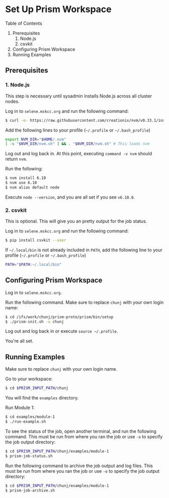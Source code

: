 # Set Up Prism Workspace

Table of Contents

1. Prerequisites
    1. Node.js
    1. csvkit
1. Configuring Prism Workspace
1. Running Examples

## Prerequisites

### 1. Node.js

This step is necessary until sysadmin installs Node.js across all cluster nodes.

Log in to `selene.mskcc.org` and run the following command:

```bash
$ curl -o- https://raw.githubusercontent.com/creationix/nvm/v0.33.1/install.sh | bash
```

Add the following lines to your profile (`~/.profile` or `~/.bash_profile`)

```bash
export NVM_DIR="$HOME/.nvm"
[ -s "$NVM_DIR/nvm.sh" ] && . "$NVM_DIR/nvm.sh" # This loads nvm
```

Log out and log back in. At this point, executing `command -v nvm` should return `nvm`.

Run the following:

```bash
$ nvm install 6.10
$ nvm use 6.10
$ nvm alias default node
```

Execute `node --version`, and you are all set if you see `v6.10.0`.

### 2. csvkit

This is optional. This will give you an pretty output for the job status.

Log in to `selene.mskcc.org` and run the following command:

```bash
$ pip install csvkit --user
```

If `~/.local/bin` is not already included in `PATH`, add the following line to your profile (`~/.profile` or `~/.bash_profile`) 

```bash
PATH="$PATH:~/.local/bin"
```

## Configuring Prism Workspace

Log in to `selene.mskcc.org`.

Run the following command. Make sure to replace `chunj` with your own login name:

```bash
$ cd /ifs/work/chunj/prism-proto/prism/bin/setup
$ ./prism-init.sh -u chunj
```


Log out and log back in or execute `source ~/.profile`.

You're all set.

## Running Examples

Make sure to replace `chunj` with your own login name.

Go to your workspace:

```bash
$ cd $PRISM_INPUT_PATH/chunj
```

You will find the `examples` directory.

Run Module 1:

```bash
$ cd examples/module-1
$ ./run-example.sh
```

To see the status of the job, open another terminal, and run the following command. This must be run from where you ran the job or use `-o` to specify the job output directory:

```bash
$ cd $PRISM_INPUT_PATH/chunj/examples/module-1
$ prism-job-status.sh
```

Run the following command to archive the job output and log files. This must be run from where you ran the job or use `-o` to specify the job output directory:

```bash
$ cd $PRISM_INPUT_PATH/chunj/examples/module-1
$ prism-job-archive.sh
```
